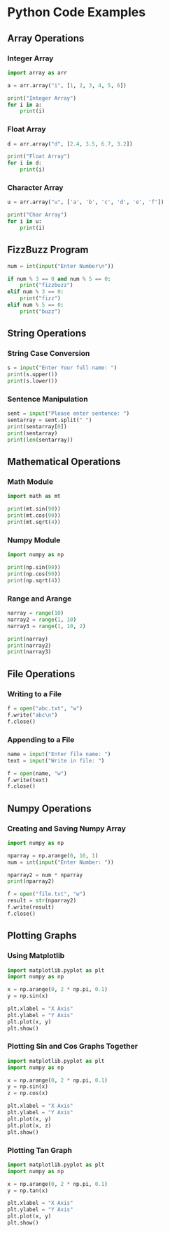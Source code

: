 # Python Code Examples

## Array Operations

### Integer Array
```python
import array as arr

a = arr.array("i", [1, 2, 3, 4, 5, 6])

print("Integer Array")
for i in a:
    print(i)
```

### Float Array
```python
d = arr.array("d", [2.4, 3.5, 6.7, 3.2])

print("Float Array")
for i in d:
    print(i)
```

### Character Array
```python
u = arr.array("u", ['a', 'b', 'c', 'd', 'e', 'f'])

print("Char Array")
for i in u:
    print(i)
```

## FizzBuzz Program

```python
num = int(input("Enter Number\n"))

if num % 3 == 0 and num % 5 == 0:
    print("fizzbuzz")
elif num % 3 == 0:
    print("fizz")
elif num % 5 == 0:
    print("buzz")
```

## String Operations

### String Case Conversion
```python
s = input("Enter Your full name: ")
print(s.upper())
print(s.lower())
```

### Sentence Manipulation
```python
sent = input("Please enter sentence: ")
sentarray = sent.split(" ")
print(sentarray[0])
print(sentarray)
print(len(sentarray))
```

## Mathematical Operations

### Math Module
```python
import math as mt

print(mt.sin(90))
print(mt.cos(90))
print(mt.sqrt(4))
```

### Numpy Module
```python
import numpy as np

print(np.sin(90))
print(np.cos(90))
print(np.sqrt(4))
```

### Range and Arange
```python
narray = range(10)
narray2 = range(1, 10)
narray3 = range(1, 10, 2)

print(narray)
print(narray2)
print(narray3)
```

## File Operations

### Writing to a File
```python
f = open("abc.txt", "w")
f.write("abc\n")
f.close()
```

### Appending to a File
```python
name = input("Enter file name: ")
text = input("Write in file: ")

f = open(name, "w")
f.write(text)
f.close()
```

## Numpy Operations

### Creating and Saving Numpy Array
```python
import numpy as np

nparray = np.arange(0, 10, 1)
num = int(input("Enter Number: "))

nparray2 = num * nparray
print(nparray2)

f = open("file.txt", "w")
result = str(nparray2)
f.write(result)
f.close()
```

## Plotting Graphs

### Using Matplotlib
```python
import matplotlib.pyplot as plt
import numpy as np

x = np.arange(0, 2 * np.pi, 0.1)
y = np.sin(x)

plt.xlabel = "X Axis"
plt.ylabel = "Y Axis"
plt.plot(x, y)
plt.show()
```

### Plotting Sin and Cos Graphs Together
```python
import matplotlib.pyplot as plt
import numpy as np

x = np.arange(0, 2 * np.pi, 0.1)
y = np.sin(x)
z = np.cos(x)

plt.xlabel = "X Axis"
plt.ylabel = "Y Axis"
plt.plot(x, y)
plt.plot(x, z)
plt.show()
```

### Plotting Tan Graph
```python
import matplotlib.pyplot as plt
import numpy as np

x = np.arange(0, 2 * np.pi, 0.1)
y = np.tan(x)

plt.xlabel = "X Axis"
plt.ylabel = "Y Axis"
plt.plot(x, y)
plt.show()
```

